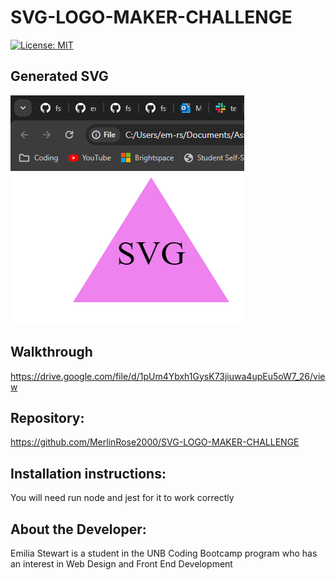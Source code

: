 # SVG-LOGO-MAKER-CHALLENGE

[![License: MIT](https://img.shields.io/badge/License-MIT-yellow.svg)](https://opensource.org/licenses/MIT)
  
## Generated SVG

<img src="example\SVG_triangle.png">

## Walkthrough

https://drive.google.com/file/d/1pUm4Ybxh1GysK73jiuwa4upEu5oW7_26/view

## Repository:

https://github.com/MerlinRose2000/SVG-LOGO-MAKER-CHALLENGE

## Installation instructions:

You will need run node and jest for it to work correctly

## About the Developer:

Emilia Stewart is a student in the UNB Coding Bootcamp program who has an interest in Web Design and Front End Development
